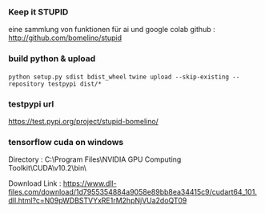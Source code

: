 ### Keep it STUPID

eine sammlung von funktionen für ai und google colab
github : http://github.com/bomelino/stupid

### build python & upload

`python setup.py sdist bdist_wheel`
`twine upload --skip-existing --repository testpypi dist/*`


### testpypi url

https://test.pypi.org/project/stupid-bomelino/


### tensorflow cuda on windows

Directory : C:\Program Files\NVIDIA GPU Computing Toolkit\CUDA\v10.2\bin\

Download Link : https://www.dll-files.com/download/1d7955354884a9058e89bb8ea34415c9/cudart64_101.dll.html?c=N09pWDBSTVYxRE1rM2hpNjVUa2doQT09
